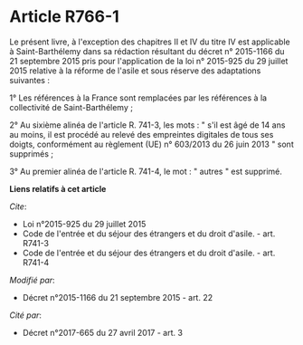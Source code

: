 # Article R766-1

Le présent livre, à l'exception des chapitres II et IV du titre IV est applicable à Saint-Barthélemy dans sa rédaction
résultant du décret n° 2015-1166 du 21 septembre 2015 pris pour l'application de la loi n° 2015-925 du 29 juillet 2015
relative à la réforme de l'asile et sous réserve des adaptations suivantes : 

1° Les références à la France sont remplacées par les références à la collectivité de Saint-Barthélemy ; 

2° Au sixième alinéa de l'article R. 741-3, les mots : " s'il est âgé de 14 ans au moins, il est procédé au relevé des
empreintes digitales de tous ses doigts, conformément au règlement (UE) n° 603/2013 du 26 juin 2013 " sont supprimés ; 

3° Au premier alinéa de l'article R. 741-4, le mot : " autres " est supprimé.

**Liens relatifs à cet article**

_Cite_:

  - Loi n°2015-925 du 29 juillet 2015
  - Code de l'entrée et du séjour des étrangers et du droit d'asile. - art. R741-3
  - Code de l'entrée et du séjour des étrangers et du droit d'asile. - art. R741-4

_Modifié par_:

  - Décret n°2015-1166 du 21 septembre 2015 - art. 22

_Cité par_:

  - Décret n°2017-665 du 27 avril 2017 - art. 3
